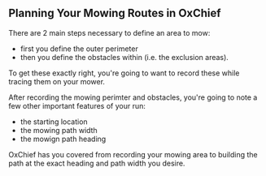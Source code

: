 ## Planning Your Mowing Routes in OxChief


There are 2 main steps necessary to define an area to mow: 

- first you define the outer perimeter
- then you define the obstacles within (i.e. the exclusion areas). 

To get these exactly right, you're going to want to record these while tracing them on your mower. 

After recording the mowing perimter and obstacles, you're going to note a few other important features of your run:
- the starting location
- the mowing path width
- the mowign path heading

OxChief has you covered from recording your mowing area to building the path at the exact heading and path width you desire.

